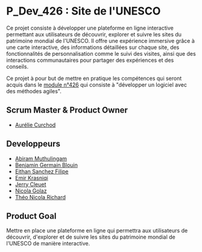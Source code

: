 # P_Dev_426 : Site de l'UNESCO

Ce projet consiste à développer une plateforme en ligne interactive permettant aux utilisateurs de découvrir, explorer et suivre les sites du patrimoine mondial de l'UNESCO. Il offre une expérience immersive grâce à une carte interactive, des informations détaillées sur chaque site, des fonctionnalités de personnalisation comme le suivi des visites, ainsi que des interactions communautaires pour partager des expériences et des conseils.

Ce projet à pour but de mettre en pratique les compétences qui seront acquis dans le [module n°426](https://www.modulbaukasten.ch/module/426/1/fr-FR?title=D%C3%A9velopper-un-logiciel-avec-des-m%C3%A9thodes-agiles) qui consiste à "développer un logiciel avec des méthodes agiles".

## Scrum Master & Product Owner

-   [Aurélie Curchod](https://github.com/zfpacd)

## Developpeurs

-   [Abiram Muthulingam](https://github.com/AbiramMuth)
-   [Benjamin Germain Blouin](https://github.com/benjaminnnnnnnnnnnnn)
-   [Eithan Sanchez Filipe](https://github.com/EithanSanchezFilipe)
-   [Emir Krasniqi](https://github.com/EmirKrasniqi06)
-   [Jerry Cleuet](https://github.com/JerryCleuet)
-   [Nicola Golaz](https://github.com/NicolaGolaz)
-   [Théo Nicola Richard](https://github.com/TRichardVD)

## Product Goal

Mettre en place une plateforme en ligne qui permettra aux utilisateurs de
découvrir, d'explorer et de suivre les sites du patrimoine mondial de
l'UNESCO de manière interactive.
